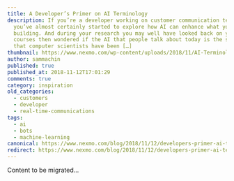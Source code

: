```yaml
---
title: A Developer’s Primer on AI Terminology
description: If you’re a developer working on customer communication tech,
  you’ve almost certainly started to explore how AI can enhance what you’re
  building. And during your research you may well have looked back on your CS
  courses then wondered if the AI that people talk about today is the same thing
  that computer scientists have been […]
thumbnail: https://www.nexmo.com/wp-content/uploads/2018/11/AI-Terminology_1200x675.png
author: sammachin
published: true
published_at: 2018-11-12T17:01:29
comments: true
category: inspiration
old_categories:
  - customers
  - developer
  - real-time-communications
tags:
  - ai
  - bots
  - machine-learning
canonical: https://www.nexmo.com/blog/2018/11/12/developers-primer-ai-terminology-dr
redirect: https://www.nexmo.com/blog/2018/11/12/developers-primer-ai-terminology-dr
---
```

Content to be migrated...